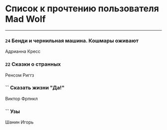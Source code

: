 # Список к прочтению пользователя Mad Wolf
---

### `24` Бенди и чернильная машина. Кошмары оживают
Адрианна Кресс

### `22` Сказки о странных
Ренсом Риггз

### `` Сказать жизни "Да!"
Виктор Фрпнкл

### `` Узы
Шанин Игорь

